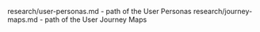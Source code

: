 research/user-personas.md - path of the User Personas
research/journey-maps.md - path of the User Journey Maps
